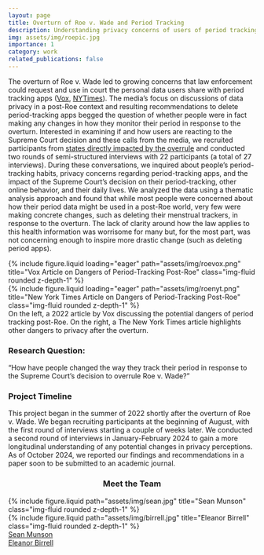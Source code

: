 ```yaml
---
layout: page
title: Overturn of Roe v. Wade and Period Tracking
description: Understanding privacy concerns of users of period tracking apps post-Roe.
img: assets/img/roepic.jpg
importance: 1
category: work
related_publications: false
---
```


The overturn of Roe v. Wade led to growing concerns that law enforcement could request and use in court the personal data users share with period tracking apps ([Vox](https://www.vox.com/recode/2022/7/6/23196809/period-apps-roe-dobbs-data-privacy-abortion), [NYTimes](https://www.nytimes.com/2022/06/30/technology/period-tracker-privacy-abortion.html)). The media’s focus on discussions of data privacy in a post-Roe context and resulting recommendations to delete period-tracking apps begged the question of whether people were in fact making any changes in how they monitor their period in response to the overturn. Interested in examining if and how users are reacting to the Supreme Court decision and these calls from the media, we recruited participants from [states directly impacted by the overrule](https://www.nytimes.com/interactive/2024/us/abortion-laws-roe-v-wade.html) and conducted two rounds of semi-structured interviews with 22 participants (a total of 27 interviews). During these conversations, we inquired about people’s period-tracking habits, privacy concerns regarding period-tracking apps, and the impact of the Supreme Court’s decision on their period-tracking, other online behavior, and their daily lives. We analyzed the data using a thematic analysis approach and found that while most people were concerned about how their period data might be used in a post-Roe world, very few were making concrete changes, such as deleting their menstrual trackers, in response to the overturn. The lack of clarity around how the law applies to this health information was worrisome for many but, for the most part, was not concerning enough to inspire more drastic change (such as deleting period apps).


<div class="row">
    <div class="col-sm mt-3 mt-md-0">
        {% include figure.liquid loading="eager" path="assets/img/roevox.png" title="Vox Article on Dangers of Period-Tracking Post-Roe" class="img-fluid rounded z-depth-1" %}
    </div>
    <div class="col-sm mt-3 mt-md-0">
        {% include figure.liquid loading="eager" path="assets/img/roenyt.png" title="New York Times Article on Dangers of Period-Tracking Post-Roe" class="img-fluid rounded z-depth-1" %}
    </div>
</div>
<div class="caption">
    On the left, a 2022 article by Vox discussing the potential dangers of period tracking post-Roe. On the right, a The New York Times article highlights other dangers to privacy after the overturn.
</div>

<h3>Research Question:</h3>

“How have people changed the way they track their period in response to the Supreme Court’s decision to overrule Roe v. Wade?”


<h3>Project Timeline</h3>

<p>This project began in the summer of 2022 shortly after the overturn of Roe v. Wade. We began recruiting participants at the beginning of August, with the first round of interviews starting a couple of weeks later. We conducted a second round of interviews in January-February 2024 to gain a more longitudinal understanding of any potential changes in privacy perceptions. As of October 2024, we reported our findings and recommendations in a paper soon to be submitted to an academic journal.</p> 

<h3 align="center">Meet the Team</h3>

<div class="container">
    <div class="row justify-content-sm-center">
        <div class="col-sm-2 mt-3 mt-md-0">
        {% include figure.liquid path="assets/img/sean.jpg" title="Sean Munson" class="img-fluid rounded z-depth-1" %}
        </div>
        <div class="col-sm-2 mt-3 mt-md-0">
        {% include figure.liquid path="assets/img/birrell.jpg" title="Eleanor Birrell" class="img-fluid rounded z-depth-1" %}
        </div>
    </div>
    <div class="row justify-content-sm-center">
        <div class="col-sm-2 mt-3 mt-md-0">
            <a href="https://www.smunson.com/" target="_blank" align="center">Sean Munson</a>
        </div>
        <div class="col-sm-2 mt-3 mt-md-0">
            <a href="https://cs.pomona.edu/~ebirrell/" target="_blank" align="center">Eleanor Birrell</a>
        </div>
    </div>
</div>
            


